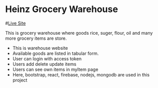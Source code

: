 # Heinz Grocery Warehouse

#[Live Site](https://heinz-grocery-store.web.app/)

This is grocery warehouse where goods rice, suger, flour, oil and many more grocery items are store.

- This is warehouse website
- Available goods are listed in tabular form.
- User can login with access token
- Users add delete update items
- Users can see own items in myItem page 
- Here, bootstrap, react, firebase, nodejs, mongodb are used in this project